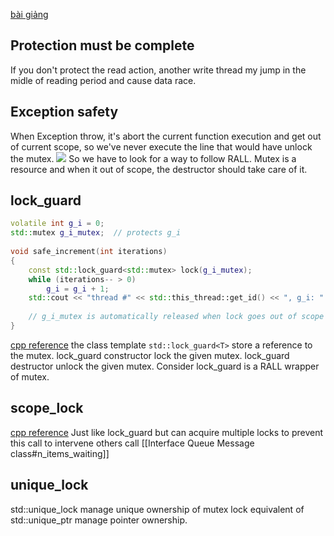 
[bài giảng](https://www.youtube.com/watch?v=F6Ipn7gCOsY&list=TLPQMTQxMjIwMjNYZU9JYSrO6Q&index=2)

## Protection must be complete
If you don't protect the read action, another write thread my jump in the midle of reading period and cause data race.

## Exception safety
When Exception throw, it's abort the current function execution and get out of current scope, so we've never execute the line that would have unlock the mutex.
![](exception_safety.png )
So we have to look for a way to follow RALL. Mutex is a resource and when it out of scope, the destructor should take care of it.

## lock_guard
```cpp
volatile int g_i = 0;
std::mutex g_i_mutex;  // protects g_i
 
void safe_increment(int iterations)
{
    const std::lock_guard<std::mutex> lock(g_i_mutex);
    while (iterations-- > 0)
        g_i = g_i + 1;
    std::cout << "thread #" << std::this_thread::get_id() << ", g_i: " << g_i << '\n';
 
    // g_i_mutex is automatically released when lock goes out of scope
}
```

[cpp reference](https://en.cppreference.com/w/cpp/thread/lock_guard)
the class template `std::lock_guard<T>`  store a reference to the mutex.
lock_guard constructor lock the given mutex.
lock_guard destructor unlock the given mutex.
Consider lock_guard is a RALL wrapper of mutex.


## scope_lock
[cpp reference](https://en.cppreference.com/w/cpp/thread/scoped_lock)
Just like lock_guard but can acquire multiple locks  to prevent this call to intervene others call
[[Interface Queue Message class#n_items_waiting]]

## unique_lock
std::unique_lock manage unique ownership of mutex lock equivalent of std::unique_ptr manage pointer ownership.